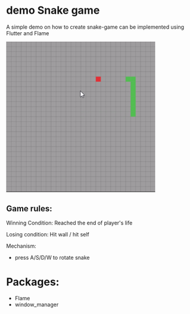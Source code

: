 # demo Snake game

A simple demo on how to create snake-game can be implemented using Flutter and Flame

<img src="screenshot/demo.gif" alt="demo" width="400px">


## Game rules:

Winning Condition: Reached the end of player's life

Losing condition: Hit wall / hit self

Mechanism:
- press A/S/D/W to rotate snake


# Packages:
- Flame
- window_manager
